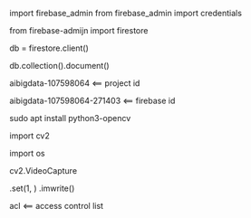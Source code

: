 import firebase_admin
from firebase_admin import credentials



from firebase-admijn import firestore

db = firestore.client()

db.collection().document()

aibigdata-107598064 <== project id

aibigdata-107598064-271403 <== firebase id




sudo apt install python3-opencv


import cv2

import os


cv2.VideoCapture

.set(1, <frame>)
.imwrite(<string>)

acl <== access control list

